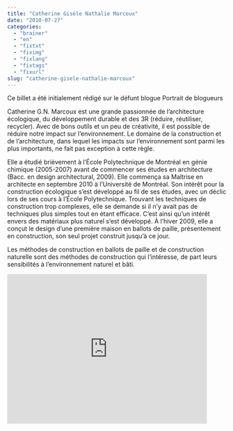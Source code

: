 ```yaml
---
title: "Catherine Gisèle Nathalie Marcoux"
date: "2010-07-27"
categories: 
  - "brainer"
  - "en"
  - "fixtxt"
  - "fiximg"
  - "fixlang"
  - "fixtags"
  - "fixurl"
slug: "catherine-gisele-nathalie-marcoux"
---
```


Ce billet a été initialement rédigé sur le défunt blogue Portrait de blogueurs

Catherine G.N. Marcoux est une grande passionnée de l’architecture écologique, du développement durable et des 3R (réduire, réutiliser, recycler). Avec de bons outils et un peu de créativité, il est possible de réduire notre impact sur l’environnement. Le domaine de la construction et de l’architecture, dans lequel les impacts sur l’environnement sont parmi les plus importants, ne fait pas exception à cette règle.

Elle a étudié brièvement à l’École Polytechnique de Montréal en génie chimique (2005-2007) avant de commencer ses études en architecture (Bacc. en design architectural, 2009). Elle commença sa Maîtrise en architecte en septembre 2010 à l’Université de Montréal. Son intérêt pour la construction écologique s’est développé au fil de ses études, avec un déclic lors de ses cours à l’École Polytechnique. Trouvant les techniques de construction trop complexes, elle se demande si il n’y avait pas de techniques plus simples tout en étant efficace. C’est ainsi qu’un intérêt envers des matériaux plus naturel s’est développé. À l’hiver 2009, elle a conçut le design d’une première maison en ballots de paille, présentement en construction, son seul projet construit jusqu’à ce jour.

Les méthodes de construction en ballots de paille et de construction naturelle sont des méthodes de construction qui l’intéresse, de part leurs sensibilités à l’environnement naturel et bâti.

<iframe width="459" height="344" src="https://www.youtube.com/embed/DH8EVlyp4s8?feature=oembed" frameborder="0" allowfullscreen></iframe>
